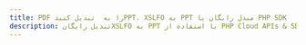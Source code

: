 ---title: PDF را به  تبدیل کنیدPPT، XSLFO به PPT مبدل رایگان یا PHP SDKdescription: تبدیل رایگانXSLFO به PPT با استفاده از PHP Cloud APIs & SDK همچنین اسناد PDF را در Cloud ایجاد، ویرایش و رندر کنید.---